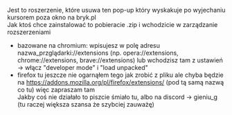 Jest to roszerzenie, które usuwa ten pop-up który wyskakuje po wyjechaniu kursorem poza okno na bryk.pl
<br>
Jak ktoś chce zainstalować to pobieracie .zip i wchodzicie w zarządzanie rozszerzeniami
 + bazowane na chromium: wpisujesz w polę adresu nazwa_przglądarki://extensions (np. opera://extensions, chrome://extensions, brave://extensions) lub wchodzisz tam z ustawień → włącz "developer mode" i "load unpacked"
 + firefox tu jeszcze nie ogarnąłem tego jak zrobić z pliku ale chyba będzie na https://addons.mozilla.org/pl/firefox/extensions/ (pod tą samą nazwą co tu) więc zapraszam tam <br>
Jakby coś nie działało to piszcie śmiało tu, albo na discord → gieniu_g (tu raczej większa szansa że szybciej zauważę)
